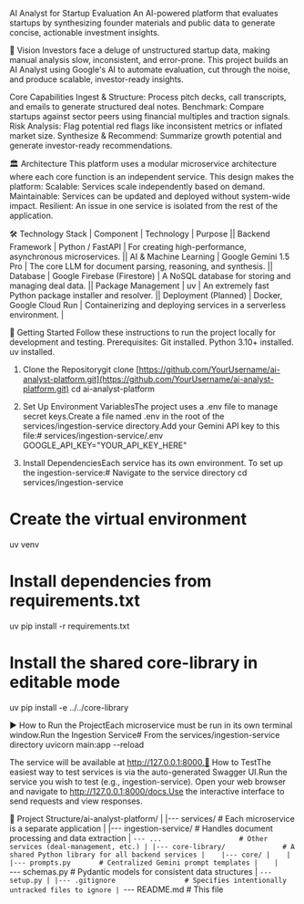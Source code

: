 AI Analyst for Startup Evaluation
An AI-powered platform that evaluates startups by synthesizing founder materials and public data to generate concise, actionable investment insights.

🚀 Vision
Investors face a deluge of unstructured startup data, making manual analysis slow, inconsistent, and error-prone. 
This project builds an AI Analyst using Google's AI to automate evaluation, cut through the noise, and produce scalable, investor-ready insights.

Core Capabilities
Ingest & Structure: Process pitch decks, call transcripts, and emails to generate structured deal notes.
Benchmark: Compare startups against sector peers using financial multiples and traction signals.
Risk Analysis: Flag potential red flags like inconsistent metrics or inflated market size.
Synthesize & Recommend: Summarize growth potential and generate investor-ready recommendations.

🏛️ Architecture
This platform uses a modular microservice architecture where each core function is an independent service. 
This design makes the platform:
Scalable: Services scale independently based on demand.
Maintainable: Services can be updated and deployed without system-wide impact.
Resilient: An issue in one service is isolated from the rest of the application.

🛠️ Technology Stack
| Component | Technology | Purpose || Backend Framework | Python / FastAPI | For creating high-performance, asynchronous microservices. || AI & Machine Learning | Google Gemini 1.5 Pro | The core LLM for document parsing, reasoning, and synthesis. || Database | Google Firebase (Firestore) | A NoSQL database for storing and managing deal data. || Package Management | uv | An extremely fast Python package installer and resolver. || Deployment (Planned) | Docker, Google Cloud Run | Containerizing and deploying services in a serverless environment. |

🏁 Getting Started
Follow these instructions to run the project locally for development and testing.
Prerequisites:
Git installed.
Python 3.10+ installed.
uv installed.
1. Clone the Repositorygit clone [https://github.com/YourUsername/ai-analyst-platform.git](https://github.com/YourUsername/ai-analyst-platform.git)
cd ai-analyst-platform

2. Set Up Environment VariablesThe project uses a .env file to manage secret keys.Create a file named .env in the root of the services/ingestion-service directory.Add your Gemini API key to this file:# services/ingestion-service/.env
GOOGLE_API_KEY="YOUR_API_KEY_HERE"

3. Install DependenciesEach service has its own environment. To set up the ingestion-service:# Navigate to the service directory
cd services/ingestion-service

# Create the virtual environment
uv venv

# Install dependencies from requirements.txt
uv pip install -r requirements.txt

# Install the shared core-library in editable mode
uv pip install -e ../../core-library

▶️ How to Run the ProjectEach microservice must be run in its own terminal window.Run the Ingestion Service# From the services/ingestion-service directory
uvicorn main:app --reload

The service will be available at http://127.0.0.1:8000.🧪 How to TestThe easiest way to test services is via the auto-generated Swagger UI.Run the service you wish to test (e.g., ingestion-service).
Open your web browser and navigate to http://127.0.0.1:8000/docs.Use the interactive interface to send requests and view responses.

📁 Project Structure/ai-analyst-platform/
|
|--- services/                  # Each microservice is a separate application
|    |--- ingestion-service/     # Handles document processing and data extraction
|    `--- ...                   # Other services (deal-management, etc.)
|
|--- core-library/              # A shared Python library for all backend services
|    |--- core/
|    |    |--- prompts.py       # Centralized Gemini prompt templates
|    |    `--- schemas.py       # Pydantic models for consistent data structures
|    `--- setup.py
|
|--- .gitignore                 # Specifies intentionally untracked files to ignore
|
`--- README.md                  # This file

